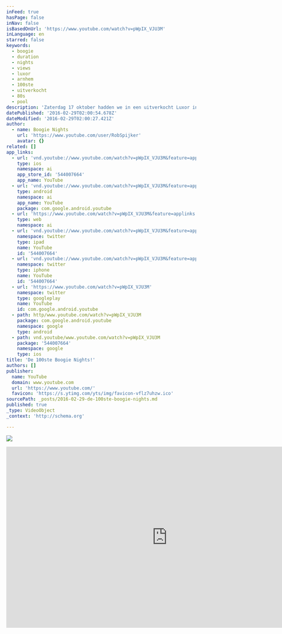 ```yaml
---
inFeed: true
hasPage: false
inNav: false
isBasedOnUrl: 'https://www.youtube.com/watch?v=pWpIX_VJU3M'
inLanguage: en
starred: false
keywords:
  - boogie
  - duration
  - nights
  - views
  - luxor
  - arnhem
  - 100ste
  - uitverkocht
  - 80s
  - pool
description: 'Zaterdag 17 oktober hadden we in een uitverkocht Luxor in Arnhem de 100ste Boogie Nights met live on stage The Boney M. Show! Wat een top avond!'
datePublished: '2016-02-29T02:00:54.678Z'
dateModified: '2016-02-29T02:00:27.421Z'
author:
  - name: Boogie Nights
    url: 'https://www.youtube.com/user/RobSpijker'
    avatar: {}
related: []
app_links:
  - url: 'vnd.youtube://www.youtube.com/watch?v=pWpIX_VJU3M&feature=applinks'
    type: ios
    namespace: ai
    app_store_id: '544007664'
    app_name: YouTube
  - url: 'vnd.youtube://www.youtube.com/watch?v=pWpIX_VJU3M&feature=applinks'
    type: android
    namespace: ai
    app_name: YouTube
    package: com.google.android.youtube
  - url: 'https://www.youtube.com/watch?v=pWpIX_VJU3M&feature=applinks'
    type: web
    namespace: ai
  - url: 'vnd.youtube://www.youtube.com/watch?v=pWpIX_VJU3M&feature=applinks'
    namespace: twitter
    type: ipad
    name: YouTube
    id: '544007664'
  - url: 'vnd.youtube://www.youtube.com/watch?v=pWpIX_VJU3M&feature=applinks'
    namespace: twitter
    type: iphone
    name: YouTube
    id: '544007664'
  - url: 'https://www.youtube.com/watch?v=pWpIX_VJU3M'
    namespace: twitter
    type: googleplay
    name: YouTube
    id: com.google.android.youtube
  - path: http/www.youtube.com/watch?v=pWpIX_VJU3M
    package: com.google.android.youtube
    namespace: google
    type: android
  - path: vnd.youtube/www.youtube.com/watch?v=pWpIX_VJU3M
    package: '544007664'
    namespace: google
    type: ios
title: 'De 100ste Boogie Nights!'
authors: []
publisher:
  name: YouTube
  domain: www.youtube.com
  url: 'https://www.youtube.com/'
  favicon: 'https://s.ytimg.com/yts/img/favicon-vflz7uhzw.ico'
sourcePath: _posts/2016-02-29-de-100ste-boogie-nights.md
published: true
_type: VideoObject
_context: 'http://schema.org'

---
```

![](https://the-grid-user-content.s3-us-west-2.amazonaws.com/8cff2e04-d17d-482f-9d15-a8a527169101.jpg)

<iframe src="https://cdn.embedly.com/widgets/media.html?src=https%3A%2F%2Fwww.youtube.com%2Fembed%2FpWpIX_VJU3M%3Ffeature%3Doembed&amp;url=https%3A%2F%2Fwww.youtube.com%2Fwatch%3Fv%3DpWpIX_VJU3M&amp;image=https%3A%2F%2Fi.ytimg.com%2Fvi%2FpWpIX_VJU3M%2Fhqdefault.jpg&amp;key=b7d04c9b404c499eba89ee7072e1c4f7&amp;type=text%2Fhtml&amp;schema=youtube" width="854" height="480" scrolling="no" frameborder="0" allowfullscreen="allowfullscreen" style=""></iframe>